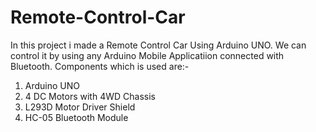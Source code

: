 # Remote-Control-Car
In this project i made a Remote Control Car Using Arduino UNO. We can control it by using any Arduino Mobile Applicatiion connected with Bluetooth.
Components which is used are:-
1. Arduino UNO
2. 4 DC Motors with 4WD Chassis
3. L293D Motor Driver Shield
4. HC-05 Bluetooth Module
